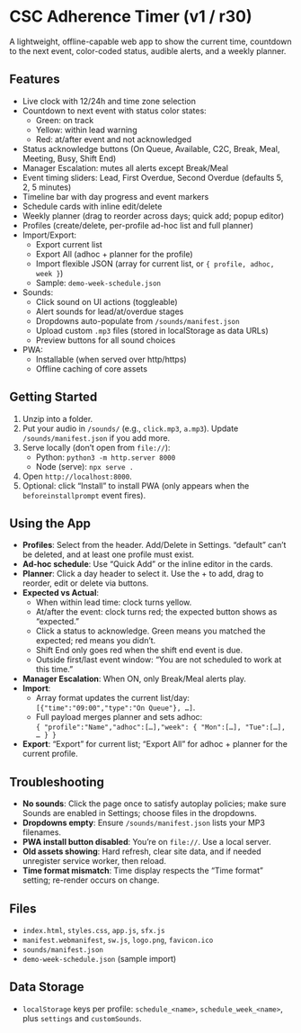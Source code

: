 # CSC Adherence Timer (v1 / r30)

A lightweight, offline-capable web app to show the current time, countdown to the next event, color-coded status, audible alerts, and a weekly planner.

## Features
- Live clock with 12/24h and time zone selection
- Countdown to next event with status color states:
  - Green: on track
  - Yellow: within lead warning
  - Red: at/after event and not acknowledged
- Status acknowledge buttons (On Queue, Available, C2C, Break, Meal, Meeting, Busy, Shift End)
- Manager Escalation: mutes all alerts except Break/Meal
- Event timing sliders: Lead, First Overdue, Second Overdue (defaults 5, 2, 5 minutes)
- Timeline bar with day progress and event markers
- Schedule cards with inline edit/delete
- Weekly planner (drag to reorder across days; quick add; popup editor)
- Profiles (create/delete, per-profile ad-hoc list and full planner)
- Import/Export:
  - Export current list
  - Export All (adhoc + planner for the profile)
  - Import flexible JSON (array for current list, or `{ profile, adhoc, week }`)
  - Sample: `demo-week-schedule.json`
- Sounds:
  - Click sound on UI actions (toggleable)
  - Alert sounds for lead/at/overdue stages
  - Dropdowns auto-populate from `/sounds/manifest.json`
  - Upload custom `.mp3` files (stored in localStorage as data URLs)
  - Preview buttons for all sound choices
- PWA:
  - Installable (when served over http/https)
  - Offline caching of core assets

## Getting Started
1. Unzip into a folder.
2. Put your audio in `/sounds/` (e.g., `click.mp3`, `a.mp3`). Update `/sounds/manifest.json` if you add more.
3. Serve locally (don’t open from `file://`):
   - Python: `python3 -m http.server 8000`
   - Node (serve): `npx serve .`
4. Open `http://localhost:8000`.
5. Optional: click “Install” to install PWA (only appears when the `beforeinstallprompt` event fires).

## Using the App
- **Profiles**: Select from the header. Add/Delete in Settings. “default” can’t be deleted, and at least one profile must exist.
- **Ad-hoc schedule**: Use “Quick Add” or the inline editor in the cards.
- **Planner**: Click a day header to select it. Use the + to add, drag to reorder, edit or delete via buttons.
- **Expected vs Actual**:
  - When within lead time: clock turns yellow.
  - At/after the event: clock turns red; the expected button shows as “expected.”
  - Click a status to acknowledge. Green means you matched the expected; red means you didn’t.
  - Shift End only goes red when the shift end event is due.
  - Outside first/last event window: “You are not scheduled to work at this time.”
- **Manager Escalation**: When ON, only Break/Meal alerts play.
- **Import**:
  - Array format updates the current list/day: `[{"time":"09:00","type":"On Queue"}, …]`.
  - Full payload merges planner and sets adhoc:  
    `{ "profile":"Name","adhoc":[…],"week": { "Mon":[…], "Tue":[…], … } }`
- **Export**: “Export” for current list; “Export All” for adhoc + planner for the current profile.

## Troubleshooting
- **No sounds**: Click the page once to satisfy autoplay policies; make sure Sounds are enabled in Settings; choose files in the dropdowns.
- **Dropdowns empty**: Ensure `/sounds/manifest.json` lists your MP3 filenames.
- **PWA install button disabled**: You’re on `file://`. Use a local server.
- **Old assets showing**: Hard refresh, clear site data, and if needed unregister service worker, then reload.
- **Time format mismatch**: Time display respects the “Time format” setting; re-render occurs on change.

## Files
- `index.html`, `styles.css`, `app.js`, `sfx.js`
- `manifest.webmanifest`, `sw.js`, `logo.png`, `favicon.ico`
- `sounds/manifest.json`
- `demo-week-schedule.json` (sample import)

## Data Storage
- `localStorage` keys per profile: `schedule_<name>`, `schedule_week_<name>`, plus `settings` and `customSounds`.
